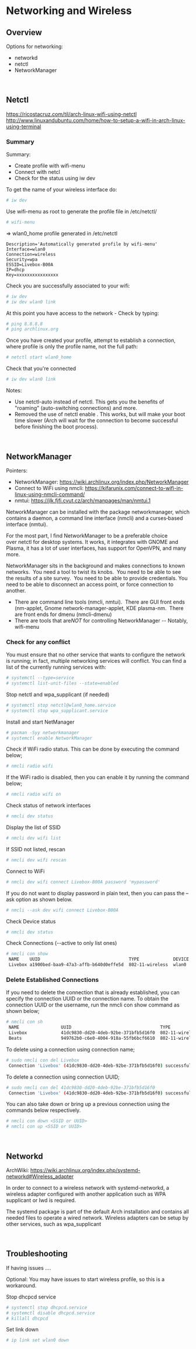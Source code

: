 # Networking and Wireless

## Overview

Options for networking:
- networkd
- netctl
- NetworkManager 

<br>

## Netctl

https://ricostacruz.com/til/arch-linux-wifi-using-netctl
http://www.linuxandubuntu.com/home/how-to-setup-a-wifi-in-arch-linux-using-terminal

### Summary

Summary:
- Create profile with wifi-menu
- Connect with netcl 
- Check for the status using iw dev

To get the name of your wireless interface do:
```bash
# iw dev
```

Use wifi-menu as root to generate the profile file in /etc/netctl/
```bash
# wifi-menu
```

=> wlan0_home profile generated in /etc/netctl

```
Description='Automatically generated profile by wifi-menu'
Interface=wlan0
Connection=wireless
Security=wpa
ESSID=Livebox-B00A
IP=dhcp
Key=xxxxxxxxxxxxxxxx
```

Check you are successfully associated to your wifi:
```bash
# iw dev
# iw dev wlan0 link
```

At this point you have access to the network - Check by typing:
```bash
# ping 8.8.8.8
# ping archlinux.org
```

Once you have created your profile, attempt to establish a connection, where profile is only the profile name, not the full path:

```bash
# netctl start wlan0_home
```

Check that you're connected
```bash
# iw dev wlan0 link
```

Notes:
- Use netctl-auto instead of netctl. This gets you the benefits of "roaming" (auto-switching connections) and more.
- Removed the use of netctl enable <profile>. This works, but will make your boot time slower (Arch will wait for the connection to become successful before finishing the boot process).


<br>

## NetworkManager

Pointers:
- NetworkManager: https://wiki.archlinux.org/index.php/NetworkManager
- Connect to WiFi using nmcli: https://kifarunix.com/connect-to-wifi-in-linux-using-nmcli-command/
- nmtui: https://jlk.fjfi.cvut.cz/arch/manpages/man/nmtui.1

NetworkManager can be installed with the package networkmanager, which contains a daemon, a command line interface (nmcli) and a curses‐based interface (nmtui).

For the most part, I find NetworkManager to be a preferable choice over netctl for desktop systems. It works, it integrates with GNOME and Plasma, it has a lot of user interfaces, has support for OpenVPN, and many more.

NetworkManager sits in the background and makes connections to known networks.  You need a tool to twist its knobs.  You need to be able to see the results of a site survey.  You need to be able to provide credentials. You need to be able to disconnect an access point, or force connection to another. 
- There are command line tools (nmcli, nmtui).  There are GUI front ends (nm-applet, Gnome network-manager-applet, KDE plasma-nm.  There are front ends for dmenu (nmcli-dmenu)
- There are tools that are*NOT* for controlling NetworkManager -- Notably, wifi-menu


### Check for any conflict

You must ensure that no other service that wants to configure the network is running; in fact, multiple networking services will conflict. You can find a list of the currently running services with:
```bash
# systemctl --type=service 
# systemctl list-unit-files --state=enabled
```

Stop netctl and wpa_supplicant (if needed)
```bash
# systemctl stop netctl@wlan0_home.service
# systemctl stop wpa_supplicant.service
```

Install and start NetManager
```bash
# pacman -Syy networkmanager
# systemctl enable NetworkManager
```

Check if WiFi radio status. This can be done by executing the command below;
```bash
# nmcli radio wifi
```

If the WiFi radio is disabled, then you can enable it by running the command below;
```bash
# nmcli radio wifi on
```

Check status of network interfaces
```bash
# nmcli dev status                 
```

Display the list of SSID
```bash
# nmcli dev wifi list
```

 If SSID not listed, rescan
```bash
# nmcli dev wifi rescan
```

Connect to WiFi
```bash
# nmcli dev wifi connect Livebox-B00A password 'mypassword'
```

If you do not want to display password in plain text, then you can pass the –ask option as shown below.
```bash
# nmcli --ask dev wifi connect Livebox-B00A
```

Check Device status
```bash
# nmcli dev status
```

Check Connections (--active to only list ones)
```bash
# nmcli con show                               
 NAME    UUID                                  TYPE             DEVICE 
 Livebox a1900bed-baa9-47a3-affb-b640d0effe5d  802-11-wireless  wlan0
```


### Delete Established Connections

If you need to delete the connection that is already established, you can specify the connection UUID or the connection name. To obtain the connection UUID or the username, run the nmcli con show command as shown below;

```bash
# nmcli con sh
 NAME                UUID                                  TYPE             DEVICE 
 Livebox             41dc9830-dd20-4deb-92be-371bfb5d16f0  802-11-wireless  wlan0 
 Beats               949762b0-c6e0-4004-918a-55fb6bcf6610  802-11-wireless  --
```

To delete using a connection using connection name;
```bash
# sudo nmcli con del Livebox
 Connection 'Livebox' (41dc9830-dd20-4deb-92be-371bfb5d16f0) successfully deleted.
```

To delete a connection using connection UUID;
```bash
# sudo nmcli con del 41dc9830-dd20-4deb-92be-371bfb5d16f0
 Connection 'Livebox' (41dc9830-dd20-4deb-92be-371bfb5d16f0) successfully deleted.
```

You can also take down or bring up a previous connection using the commands below respectively.
```bash
# nmcli con down <SSID or UUID>
# nmcli con up <SSID or UUID>
```


<br>


## Networkd

ArchWiki: https://wiki.archlinux.org/index.php/systemd-networkd#Wireless_adapter

In order to connect to a wireless network with systemd-networkd, a wireless adapter configured with another application such as WPA supplicant or Iwd is required.

The systemd package is part of the default Arch installation and contains all needed files to operate a wired network. Wireless adapters can be setup by other services, such as wpa_supplicant


<br>


## Troubleshooting

If having issues ....

Optional: You may have issues to start wireless profile, so this is a workaround.

Stop dhcpcd service
```bash
# systemctl stop dhcpcd.service 
# systemctl disable dhcpcd.service
# killall dhcpcd
```

Set link down
```bash
# ip link set wlan0 down
```